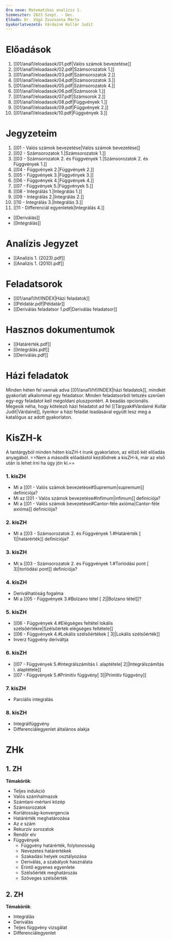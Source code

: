 ```yaml
---
Óra neve: Matematikai analízis 1.
Szemeszter: 2023 Szept. - Dec.
Előadó: Dr. Vágó Zsuzsanna Márta
Gyakorlatvezető: Várdainé Kollár Judit
---
```

# Előadások
1. [[01/anal1/eloadasok/01.pdf|Valós számok bevezetése]]
2. [[01/anal1/eloadasok/02.pdf|Számsorozatok 1.]]
3. [[01/anal1/eloadasok/03.pdf|Számsorozatok 2.]]
4. [[01/anal1/eloadasok/04.pdf|Számsorozatok 3.]]
5. [[01/anal1/eloadasok/05.pdf|Számsorozatok 4.]]
6. [[01/anal1/eloadasok/06.pdf|Számsorok 1.]]
7. [[01/anal1/eloadasok/07.pdf|Számsorok 2.]]
8. [[01/anal1/eloadasok/08.pdf|Függvények 1.]]
9. [[01/anal1/eloadasok/09.pdf|Függvények 2.]]
10. [[01/anal1/eloadasok/10.pdf|Függvények 3.]]
# Jegyzeteim
1. [[01 - Valós számok bevezetése|Valós számok bevezetése]]
2. [[02 - Számsorozatok 1.|Számsorozatok 1.]]
3. [[03 - Számsorozatok 2. és Függvények 1.|Számsorozatok 2. és Függvények 1.]]
4. [[04 - Függvények 2.|Függvények 2.]]
5. [[05 - Függvények 3.|Függvények 3.]]
6. [[06 - Függvények 4.|Függvények 4.]]
7. [[07 - Függvények 5.|Függvények 5.]]
8. [[08 - Integrálás 1.|Integrálás 1.]]
9. [[09 - Integrálás 2.|Integrálás 2.]]
10. [[10 - Integrálás 3.|Integrálás 3.]]
11. [[11 - Differenciál egyenletek|Integrálás 4.]]
- [[Deriválás]]
- [[Integrálás]]
# Analízis Jegyzet
- [[Analízis 1. (2023).pdf]]
- [[Analízis 1. (2010).pdf]]
# Feladatsorok
- [[01/anal1/hf/INDEX|Házi feladatok]]
- [[Példatár.pdf|Példatár]]
- [[Deriválás feladatsor 1.pdf|Deriválás feladatsor]]
# Hasznos dokumentumok
- [[Határérték.pdf]]
- [[Integrálás.pdf]]
- [[Deriválás.pdf]]
# Házi feladatok
Minden héten fel vannak adva [[01/anal1/hf/INDEX|házi feladatok]], mindkét gyakorlati alkalommal egy feladatsor. Minden feladatsorból tetszés szerűen egy-egy feladatot kell megoldani pluszpontért. A beadás opcionális.
Megesik néha, hogy kötelező házi feladatot ad fel [[Tárgyak#Várdainé Kollár Judit|Várdainé]], ilyenkor a házi feladat leadásával együtt lesz meg a katalógus az adott gyakorlaton.
# KisZH-k
A tantárgyból minden héten kisZH-t írunk gyakorlaton, az előző két előadás anyagából. ==Nem a második előadástól kezdődnek a kisZH-k, már az első után is lehet írni ha úgy jön ki.==
### 1. kisZH
- Mi a [[01 - Valós számok bevezetése#Supremum|supremum]] definíciója?
- Mi az [[01 - Valós számok bevezetése#Infimum|infimum]] definíciója?
- Mi a [[01 - Valós számok bevezetése#Cantor-féle axióma|Cantor-féle axióma]] definíciója?
### 2. kisZH
- Mi a [[03 - Számsorozatok 2. és Függvények 1.#Határérték [ 1]|határérték]] definíciója?
### 3. kisZH
- Mi a [[03 - Számsorozatok 2. és Függvények 1.#Torlódási pont [ 3]|torlódási pont]] definíciója?
### 4. kisZH
- Deriválhatóság fogalma
- Mi a [[05 - Függvények 3.#Bolzano tétel [ 2]|Bolzano tétel]]?
### 5. kisZH
- [[06 - Függvények 4.#Elégséges feltétel lokális szélsőértékre|Szélsőérték elégséges feltétele]]
- [[06 - Függvények 4.#Lokális szélsőértékek \[ 3\]|Lokális szélsőérték]]
- Inverz függvény deriváltja
### 6. kisZH
- [[07 - Függvények 5.#Integrálszámítás I. alaptétele[ 2]|Integrálszámítás I. alaptétele]]
- [[07 - Függvények 5.#Primitív függvény[ 3]|Primitív függvény]]
### 7. kisZH
- Parciális integrálás
### 8. kisZH
- Integrálfüggvény
- Differenciálegyenlet általános alakja
# ZHk
## 1. ZH
**Témakörök**:
- Teljes indukció
- Valós számhalmazok
- Számtani-mértani közép
- Számsorozatok
- Korlátosság-konvergencia
- Határérték meghatározása
- Az $e$ szám
- Rekurzív sorozatok
- Rendőr elv
- Függvények
	- Függvény határérték, folytonosság
	- Nevezetes határértékek
	- Szakadási helyek osztályozása
	- Deriválás, a szabályok használata
	- Érintő egyenes egyenlete
	- Szélsőérték meghatározás
	- Szöveges szélsőérték
## 2. ZH
**Témakörök**:
- Integrálás
- Deriválás
- Teljes függvény vizsgálat
- Differenciálegyenlet